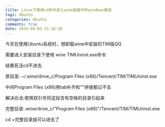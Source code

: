 ```yaml
---
title: Linux下使用cd命令进入wine容器中的windows路径
tags: Ubuntu
categories: Ubuntu
comments: true
date: 2019-04-03 21:16:10
---
```



今天在使用Ubuntu系统时，想卸载wine中安装的TIM版QQ

需要进入安装目录下使用 wine TIMUninst.exe命令

结果死活cd不进去
<!--more-->
原目录: ~/.wine/drive_c/Program Files (x86)/Tencent/TIM/TIMUninst.exe

中间Program Files (x86)用tab补齐和"\"拼接都过不去

解决办法:使用双引号将这段含有空格的目录引起来

完整目录:.wine/drive_c/"Program Files (x86)"/Tencent/TIM/TIMUninst.exe

cd +完整目录就可以进去了
